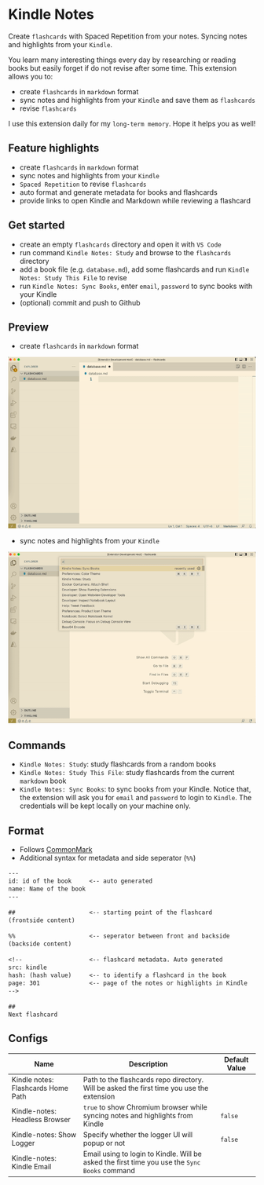 # Kindle Notes

Create `flashcards` with Spaced Repetition from your notes. Syncing notes and highlights from your `Kindle`.

You learn many interesting things every day by researching or reading books but easily forget if do not revise after some time. This extension allows you to:
- create `flashcards` in `markdown` format
- sync notes and highlights from your `Kindle` and save them as `flashcards`
- revise `flashcards`

I use this extension daily for my `long-term memory`. Hope it helps you as well!

## Feature highlights

- create `flashcards` in `markdown` format
- sync notes and highlights from your `Kindle`
- `Spaced Repetition` to revise `flashcards`
- auto format and generate metadata for books and flashcards
- provide links to open Kindle and Markdown while reviewing a flashcard

## Get started

- create an empty `flashcards` directory and open it with `VS Code`
- run command `Kindle Notes: Study` and browse to the `flashcards` directory
- add a book file (e.g. `database.md`), add some flashcards and run `Kindle Notes: Study This File` to revise
- run `Kindle Notes: Sync Books`, enter `email`, `password` to sync books with your Kindle
- (optional) commit and push to Github

## Preview

- create `flashcards` in `markdown` format

![](docs/create-flashcard.gif)

- sync notes and highlights from your `Kindle`

![](docs/sync-w-kindle.gif)

## Commands

- `Kindle Notes: Study`: study flashcards from a random books
- `Kindle Notes: Study This File`: study flashcards from the current `markdown` book
- `Kindle Notes: Sync Books`: to sync books from your Kindle. Notice that, the extension will ask you for `email` and `password` to login to `Kindle`. The credentials will be kept locally on your machine only.

## Format

- Follows [CommonMark](https://commonmark.org/)
- Additional syntax for metadata and side seperator (`%%`)

```
---
id: id of the book     <-- auto generated
name: Name of the book
---

##                     <-- starting point of the flashcard
(frontside content)

%%                     <-- seperator between front and backside
(backside content)

<!--                   <-- flashcard metadata. Auto generated
src: kindle
hash: (hash value)     <-- to identify a flashcard in the book
page: 301              <-- page of the notes or highlights in Kindle
-->

##
Next flashcard
```

## Configs

| Name | Description | Default Value |
| ---- | ----------- | ------------- |
| Kindle notes: Flashcards Home Path | Path to the flashcards repo directory. Will be asked the first time you use the extension | |
| Kindle-notes: Headless Browser | `true` to show Chromium browser while syncing notes and highlights from Kindle | `false` |
| Kindle-notes: Show Logger | Specify whether the logger UI will popup or not | `false` |
| Kindle-notes: Kindle Email | Email using to login to Kindle. Will be asked the first time you use the `Sync Books` command | |
